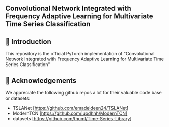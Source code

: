## **Convolutional Network Integrated with Frequency Adaptive Learning for Multivariate Time Series Classification**

## 📖 Introduction
This repository is the official PyTorch implementation of "Convolutional Network Integrated with Frequency Adaptive Learning for Multivariate Time Series Classification"

<!--## 📑 Citation
if you find this repo useful, please cite our paper.-->

## 🙏 Acknowledgements
We appreciate the following github repos a lot for their valuable code base or datasets:
- TSLANet [https://github.com/emadeldeen24/TSLANet]
- ModernTCN [https://github.com/luodhhh/ModernTCN]
- datasets [https://github.com/thuml/Time-Series-Library] 
